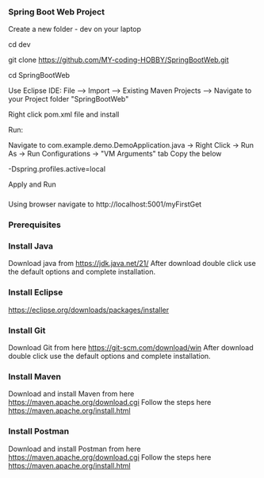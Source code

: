 ### Spring Boot Web Project

Create a new folder - dev on your laptop

cd dev

git clone https://github.com/MY-coding-HOBBY/SpringBootWeb.git

cd SpringBootWeb

Use Eclipse IDE: File --> Import --> Existing Maven Projects --> Navigate to your Project folder "SpringBootWeb" 

Right click pom.xml file and install

Run: 

Navigate to com.example.demo.DemoApplication.java -> Right Click -> Run As -> Run Configurations ->  "VM Arguments" tab Copy the below

-Dspring.profiles.active=local 

Apply and Run
### 
Using browser navigate to http://localhost:5001/myFirstGet


### Prerequisites
### Install Java
Download java from https://jdk.java.net/21/
After download double click use the default options and complete installation.

### Install Eclipse
https://eclipse.org/downloads/packages/installer

### Install Git
Download Git from here https://git-scm.com/download/win
After download double click use the default options and complete installation.


### Install Maven
Download and install Maven from here https://maven.apache.org/download.cgi
Follow the steps here https://maven.apache.org/install.html

### Install Postman
Download and install Postman from here https://maven.apache.org/download.cgi
Follow the steps here https://maven.apache.org/install.html


